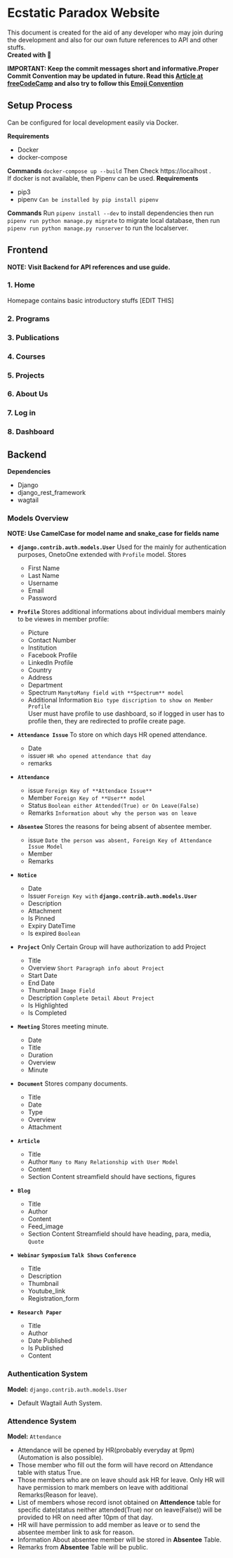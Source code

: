 # Ecstatic Paradox Website

This document is created for the aid of any developer who may join during the development and also for our own future references to API and other stuffs.
<br> **Created with :sparkling_heart:**

**IMPORTANT: Keep the commit messages short and informative.Proper Commit Convention may be updated in future. Read this [Article at freeCodeCamp](https://www.freecodecamp.org/news/writing-good-commit-messages-a-practical-guide/) and also try to follow this [Emoji Convention](https://gist.github.com/parmentf/035de27d6ed1dce0b36a)**

## Setup Process

Can be configured for local development easily via Docker.

**Requirements**
  - Docker
  - docker-compose
  
**Commands**
`docker-compose up --build`
Then Check https://localhost .  
If docker is not available, then Pipenv can be used.
**Requirements**
  - pip3
  - pipenv `Can be installed by pip install pipenv`

**Commands**
Run `pipenv install --dev` to install dependencies then run `pipenv run python manage.py migrate` to migrate local database, then run `pipenv run python manage.py runserver` to run the localserver.

## Frontend

**NOTE: Visit Backend for API references and use guide.**

### 1. Home
Homepage contains basic introductory stuffs [EDIT THIS]

### 2. Programs

### 3. Publications

### 4. Courses

### 5. Projects

### 6. About Us

### 7. Log in 

### 8. Dashboard

## Backend
**Dependencies** 
  - Django
  - django_rest_framework
  - wagtail

### Models Overview
**NOTE: Use CamelCase for model name and snake_case for fields name**
  + **`django.contrib.auth.models.User`**
    Used for the mainly for authentication purposes, OnetoOne extended with `Profile` model. Stores 
    - First Name
    - Last Name
    - Username
    - Email
    - Password
  + **`Profile`**
    Stores additional informations about individual members mainly to be viewes in member profile:
     - Picture
     - Contact Number
     - Institution
     - Facebook Profile
     - LinkedIn Profile
     - Country
     - Address
     - Department 
     - Spectrum `ManytoMany field with **Spectrum** model`
     - Additional Information `Bio type discription to show on Member Profile`  
     User must have profile to use dashboard, so if logged in user has to profile then, they are redirected to profile create page. 
  + **`Attendance Issue`**
    To store on which days HR opened attendance.
    - Date
    - issuer `HR who opened attendance that day`
    - remarks
  + **`Attendance`**
    - issue `Foreign Key of **Attendace Issue** `
    - Member `Foreign Key of **User** model`
    - Status `Boolean either Attended(True) or On Leave(False)`
    - Remarks `Information about why the person was on leave`
  + **`Absentee`**
    Stores the reasons for being absent of absentee member.
    - issue `Date the person was absent, Foreign Key of Attendance Issue Model`
    - Member
    - Remarks
  + **`Notice`**
    - Date
    - Issuer `Foreign Key with` **`django.contrib.auth.models.User`**
    - Description
    - Attachment
    - Is Pinned
    - Expiry DateTime
    - Is expired `Boolean`
  + **`Project`**
  Only Certain Group will have authorization to add Project
    - Title
    - Overview `Short Paragraph info about Project`
    - Start Date
    - End Date
    - Thumbnail `Image Field`
    - Description `Complete Detail About Project`
    - Is Highlighted
    - Is Completed
  + **`Meeting`**
  Stores meeting minute.
    - Date
    - Title
    - Duration
    - Overview
    - Minute
  + **`Document`**
  Stores company documents.
    - Title
    - Date
    - Type
    - Overview
    - Attachment

+ **`Article`**
    - Title
    - Author `Many to Many Relationship with User Model`
    - Content
    - Section
    Content streamfield should have sections, figures
+ **`Blog`**
    - Title
    - Author
    - Content
    - Feed_image
    - Section
    Content Streamfield should have heading, para, media, `Quote` 
+ **`Webinar`** **`Symposium`** **`Talk Shows`** **`Conference`**
  - Title
  - Description
  - Thumbnail
  - Youtube_link
  - Registration_form
  
  
 + **`Research Paper`**
    - Title
    - Author
    - Date Published
    - Is Published
    - Content 
 
 
### Authentication System
**Model:** `django.contrib.auth.models.User`
+ Default Wagtail Auth System.


### Attendence System
**Model:** `Attendance`
  - Attendance will be opened by HR(probably everyday at 9pm) (Automation is also possible).
  - Those member who fill out the form will have record on Attendance table with status True.
  - Those members who are on leave should ask HR for leave. Only HR will have permission to mark members on leave with additional Remarks(Reason for leave).
  - List of members whose record isnot obtained on **Attendence** table for specific date(status neither attended(True) nor on leave(False)) will be provided to HR on need after 10pm of that day.
  - HR will have permission to add member as leave or to send the absentee member link to ask for reason.
  - Information About absentee member will be stored in **Absentee** Table.
  - Remarks from **Absentee** Table will be public.
 
### 
